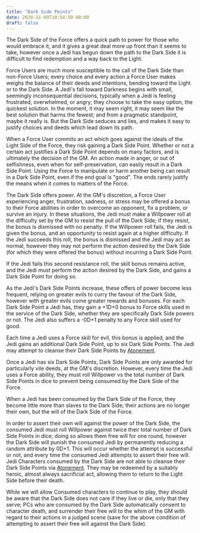 ```yaml
---
title: "Dark Side Points"
date: 2020-11-09T10:54:50-08:00
draft: false
---
```


The Dark Side of the Force offers a quick path to power for those who would embrace it, and it gives a great deal more up front than it seems to take, however once a Jedi has begun down the path to the Dark Side it is difficult to find redemption and a way back to the Light. 

Force Users are much more susceptible to the call of the Dark Side than non-Force Users; every choice and every action a Force User makes weighs the balance of their deeds and intentions, bending toward the Light or to the Dark Side. A Jedi's fall toward Darkness begins with small, seemingly inconsequential decisions, typically when a Jedi is feeling frustrated, overwhelmed, or angry; they choose to take the easy option, the quickest solution. In the moment, it may seem right, it may seem like the best solution that harms the fewest; and from a pragmatic standpoint, maybe it really is. But the Dark Side seduces and lies, and makes it easy to justify choices and deeds which lead down its path.

When a Force User commits an act which goes against the ideals of the Light Side of the Force, they risk gaining a Dark Side Point. Whether or not a certain act justifies a Dark Side Point depends on many factors, and is ultimately the decision of the GM. An action made in anger, or out of selfishness, even when for self-preservation, can easily result in a Dark Side Point. Using the Force to manipulate or harm another being can result in a Dark Side Point, even if the end goal is "good". The ends rarely justify the means when it comes to matters of the Force.

The Dark Side offers power. At the GM's discretion, a Force User experiencing anger, frustration, sadness, or stress may be offered a bonus to their Force abilities in order to overcome an opponent, fix a problem, or survive an injury. In these situations, the Jedi must make a Willpower roll at the difficulty set by the GM to resist the pull of the Dark Side; if they resist, the bonus is dismissed with no penalty. If the Willpower roll fails, the Jedi is given the bonus, and an opportunity to resist again at a higher difficulty. If the Jedi succeeds this roll, the bonus is dismissed and the Jedi may act as normal, however they may not perform the action desired by the Dark Side (for which they were offered the bonus) without incurring a Dark Side Point.

If the Jedi fails this second resistance roll, the skill bonus remains active, and the Jedi *must* perform the action desired by the Dark Side, and gains a Dark Side Point for doing so.

As the Jedi's Dark Side Points increase, these offers of power become less frequent, relying on greater evils to curry the favour of the Dark Side, however with greater evils come greater rewards and bonuses. For each Dark Side Point a Jedi has, they gain a +1D+0 bonus to Force skills used in the service of the Dark Side, whether they are specifically Dark Side powers or not.  The Jedi also suffers a -0D+1 penalty to any Force skill used for good.

Each time a Jedi uses a Force skill for evil, this bonus is applied, and the Jedi gains an additional Dark Side Point, up to six Dark Side Points. The Jedi may attempt to cleanse their Dark Side Points by [Atonement](/systems/chargen/force/atonement).

Once a Jedi has six Dark Side Points, Dark Side Points are only awarded for particularly vile deeds, at the GM's discretion. However, every time the Jedi uses a Force ability, they must roll Willpower vs the total number of Dark Side Points in dice to prevent being consumed by the Dark Side of the Force.

When a Jedi has been consumed by the Dark Side of the Force, they become little more than slaves to the Dark Side; their actions are no longer their own, but the will of the Dark Side of the Force. 

In order to assert their own will against the power of the Dark Side, the consumed Jedi must roll Willpower against twice their total number of Dark Side Points in dice; doing so allows them free will for one round, however the Dark Side will punish the consumed Jedi by permanently reducing a random attribute by 0D+1. This will occur whether the attempt is successful or not, and every time the consumed Jedi attempts to assert their free will. Jedi Characters consumed by the Dark Side are not able to cleanse their Dark Side Points via [Atonement](/systems/chargen/force/atonement). They may be redeemed by a suitably heroic, almost always sacrificial act, allowing them to return to the Light Side before their death. 

While we will allow Consumed characters to continue to play, they should be aware that the Dark Side does not care if they live or die, only that they serve; PCs who are consumed by the Dark Side automatically consent to character death, and surrender their free will to the whim of the GM with regard to their actions in a judged scene (save for the above condition of attempting to assert their free will against the Dark Side).